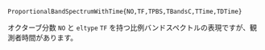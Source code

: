 ```
ProportionalBandSpectrumWithTime{NO,TF,TPBS,TBandsC,TTime,TDTime}
```

オクターブ分数 `NO` と `eltype` `TF` を持つ比例バンドスペクトルの表現ですが、観測者時間があります。
